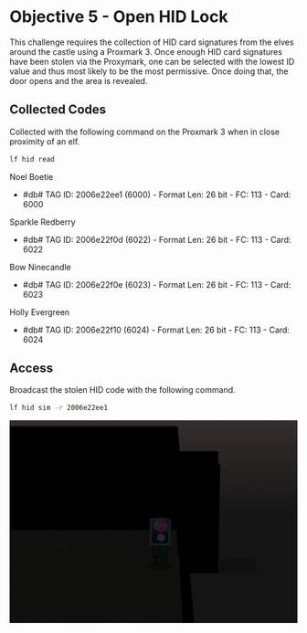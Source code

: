 # Objective 5 - Open HID Lock
This challenge requires the collection of HID card signatures from the elves around the castle using a Proxmark 3. Once enough HID card signatures have been stolen via the Proxymark, one can be selected with the lowest ID value and thus most likely to be the most permissive. Once doing that, the door opens and the area is revealed.

## Collected Codes
Collected with the following command on the Proxmark 3 when in close proximity of an elf.
```bash
lf hid read
```
Noel Boetie
* #db# TAG ID: 2006e22ee1 (6000) - Format Len: 26 bit - FC: 113 - Card: 6000

Sparkle Redberry
* #db# TAG ID: 2006e22f0d (6022) - Format Len: 26 bit - FC: 113 - Card: 6022

Bow Ninecandle
* #db# TAG ID: 2006e22f0e (6023) - Format Len: 26 bit - FC: 113 - Card: 6023

Holly Evergreen
* #db# TAG ID: 2006e22f10 (6024) - Format Len: 26 bit - FC: 113 - Card: 6024

## Access
Broadcast the stolen HID code with the following command.
```bash
lf hid sim -r 2006e22ee1
```
![Secret Room Access](img/room.png)